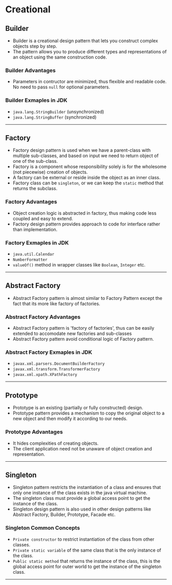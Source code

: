 # Creational

## Builder

* Builder is a creational design pattern that lets you construct complex objects step by step.
* The pattern allows you to produce different types and representations of an object using the same construction code.

### Builder Advantages

* Parameters in contructor are minimized, thus flexible and readable code. No need to pass `null` for optional parameters.

### Builder Exmaples in JDK

* `java.lang.StringBuilder` (unsynchronized)
* `java.lang.StringBuffer` (synchronized)

----

## Factory

* Factory design pattern is used when we have a parent-class with multiple sub-classes, and based on input we need to return object of one of the sub-class.
* Factory is a component whose responsibility solely is for the wholesome (not piecewise) creation of objects.
* A factory can be external or reside inside the object as an inner class.
* Factory class can be `singleton`, or we can keep the `static` method that returns the subclass.

### Factory Advantages

* Object creation logic is abstracted in factory, thus making code less coupled and easy to extend.
* Factory design pattern provides approach to code for interface rather than implementation.

### Factory Exmaples in JDK

* `java.util.Calendar`
* `NumberFormatter`
* `valueOf()` method in wrapper classes like `Boolean`, `Integer` etc.

----

## Abstract Factory

* Abstract Factory pattern is almost similar to Factory Pattern except the fact that its more like factory of factories.

### Abstract Factory Advantages

* Abstract Factory pattern is 'factory of factories', thus can be easily extended to accomodate new factories and sub-classes
* Abstract Factory pattern avoid conditional logic of Factory pattern.

### Abstract Factory Exmaples in JDK

* `javax.xml.parsers.DocumentBuilderFactory`
* `javax.xml.transform.TransformerFactory`
* `javax.xml.xpath.XPathFactory`

----

## Prototype

* Prototype is an existing (partially or fully constructed) design.
* Prototype pattern provides a mechanism to copy the original object to a new object and then modify it according to our needs.

### Prototype Advantages

* It hides complexities of creating objects.
* The client application need not be unaware of object creation and representation.

----

## Singleton

* Singleton pattern restricts the instantiation of a class and ensures that only one instance of the class exists in the java virtual machine.
* The singleton class must provide a global access point to get the instance of the class.
* Singleton design pattern is also used in other design patterns like Abstract Factory, Builder, Prototype, Facade etc.

### Singleton Common Concepts

* `Private constructor` to restrict instantiation of the class from other classes.
* `Private static variable` of the same class that is the only instance of the class.
* `Public static method` that returns the instance of the class, this is the global access point for outer world to get the instance of the singleton class.

----
